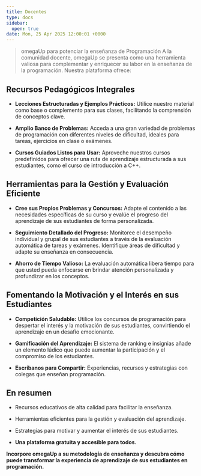 ```yaml
---
title: Docentes
type: docs
sidebar:
  open: true
date: Mon, 25 Apr 2025 12:00:01 +0000
---
```


> omegaUp para potenciar la enseñanza de Programación
A la comunidad docente, omegaUp se presenta como una herramienta valiosa para complementar y enriquecer su labor en la enseñanza de la programación. Nuestra plataforma ofrece:

## Recursos Pedagógicos Integrales

*   **Lecciones Estructuradas y Ejemplos Prácticos:** Utilice nuestro material como base o complemento para sus clases, facilitando la comprensión de conceptos clave.

*   **Amplio Banco de Problemas:** Acceda a una gran variedad de problemas de programación con diferentes niveles de dificultad, ideales para tareas, ejercicios en clase o exámenes.

*   **Cursos Guiados Listos para Usar:** Aproveche nuestros cursos predefinidos para ofrecer una ruta de aprendizaje estructurada a sus estudiantes, como el curso de introducción a C++.


## Herramientas para la Gestión y Evaluación Eficiente

*   **Cree sus Propios Problemas y Concursos:** Adapte el contenido a las necesidades específicas de su curso y evalúe el progreso del aprendizaje de sus estudiantes de forma personalizada.

*   **Seguimiento Detallado del Progreso:** Monitoree el desempeño individual y grupal de sus estudiantes a través de la evaluación automática de tareas y exámenes. Identifique áreas de dificultad y adapte su enseñanza en consecuencia.

*   **Ahorro de Tiempo Valioso:** La evaluación automática libera tiempo para que usted pueda enfocarse en brindar atención personalizada y profundizar en los conceptos.


## Fomentando la Motivación y el Interés en sus Estudiantes

*   **Competición Saludable:** Utilice los concursos de programación para despertar el interés y la motivación de sus estudiantes, convirtiendo el aprendizaje en un desafío emocionante.

*   **Gamificación del Aprendizaje:** El sistema de ranking e insignias añade un elemento lúdico que puede aumentar la participación y el compromiso de los estudiantes.

*   **Escríbanos para Compartir:** Experiencias, recursos y estrategias con colegas que enseñan programación.


## En resumen

*   Recursos educativos de alta calidad para facilitar la enseñanza.

*   Herramientas eficientes para la gestión y evaluación del aprendizaje.

*   Estrategias para motivar y aumentar el interés de sus estudiantes.

*   **Una plataforma gratuita y accesible para todos.**


**Incorpore omegaUp a su metodología de enseñanza y descubra cómo puede transformar la experiencia de aprendizaje de sus estudiantes en programación.**
